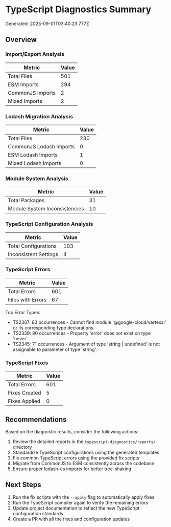 # TypeScript Diagnostics Summary

Generated: 2025-09-01T03:40:23.777Z

## Overview

### Import/Export Analysis

| Metric | Value |
|--------|-------|
| Total Files | 501 |
| ESM Imports | 294 |
| CommonJS Imports | 2 |
| Mixed Imports | 2 |

### Lodash Migration Analysis

| Metric | Value |
|--------|-------|
| Total Files | 230 |
| CommonJS Lodash Imports | 0 |
| ESM Lodash Imports | 1 |
| Mixed Lodash Imports | 0 |

### Module System Analysis

| Metric | Value |
|--------|-------|
| Total Packages | 31 |
| Module System Inconsistencies | 10 |

### TypeScript Configuration Analysis

| Metric | Value |
|--------|-------|
| Total Configurations | 103 |
| Inconsistent Settings | 4 |

### TypeScript Errors

| Metric | Value |
|--------|-------|
| Total Errors | 601 |
| Files with Errors | 67 |

Top Error Types:

- TS2307: 83 occurrences - Cannot find module '@google-cloud/vertexai' or its corresponding type declarations.
- TS2339: 80 occurrences - Property 'error' does not exist on type 'never'.
- TS2345: 71 occurrences - Argument of type 'string | undefined' is not assignable to parameter of type 'string'.

### TypeScript Fixes

| Metric | Value |
|--------|-------|
| Total Errors | 601 |
| Fixes Created | 5 |
| Fixes Applied | 0 |

## Recommendations

Based on the diagnostic results, consider the following actions:

1. Review the detailed reports in the `typescript-diagnostics/reports/` directory
2. Standardize TypeScript configurations using the generated templates
3. Fix common TypeScript errors using the provided fix scripts
4. Migrate from CommonJS to ESM consistently across the codebase
5. Ensure proper lodash-es imports for better tree-shaking

## Next Steps

1. Run the fix scripts with the `--apply` flag to automatically apply fixes
2. Run the TypeScript compiler again to verify the remaining errors
3. Update project documentation to reflect the new TypeScript configuration standards
4. Create a PR with all the fixes and configuration updates
